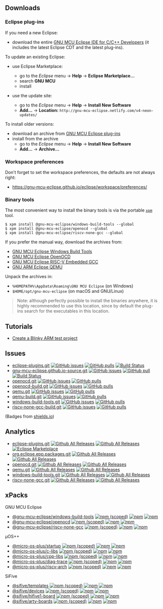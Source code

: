 ## Downloads

### Eclipse plug-ins

If you need a new Eclipse:

* download the entire [GNU MCU Eclipse IDE for C/C++ Developers](https://github.com/gnu-mcu-eclipse/org.eclipse.epp.packages/releases) (it includes the latest Eclipse CDT and the latest plug-ins).

To update an existing Eclipse:

* use Eclipse Marketplace:
  * go to the _Eclipse_ menu → **Help** → **Eclipse Marketplace...**
  * search **GNU MCU** 
  * install
  
* use the update site:
  * go to the _Eclipse_ menu → **Help** → **Install New Software**
  * **Add...** → **Location:** `http://gnu-mcu-eclipse.netlify.com/v4-neon-updates/`

To install older versions:

* download an archive from [GNU MCU Eclipse plug-ins](https://github.com/gnu-mcu-eclipse/eclipse-plugins/releases)
* install from the archive
  * go to the _Eclipse_ menu → **Help** → **Install New Software**
  * **Add...** → **Archive...**

### Workspace preferences

Don't forget to set the workspace preferences, the defaults are not always right:
* https://gnu-mcu-eclipse.github.io/eclipse/workspace/preferences/

### Binary tools

The most convenient way to install the binary tools is via the portable [`xpm`](https://www.npmjs.com/package/xpm) tool.

```console
$ xpm install @gnu-mcu-eclipse/windows-build-tools --global
$ xpm install @gnu-mcu-eclipse/openocd --global
$ xpm install @gnu-mcu-eclipse/riscv-none-gcc --global
```

If you prefer the manual way, download the archives from:

* [GNU MCU Eclipse Windows Build Tools](https://github.com/gnu-mcu-eclipse/windows-build-tools/releases)
* [GNU MCU Eclipse OpenOCD](https://github.com/gnu-mcu-eclipse/openocd/releases)
* [GNU MCU Eclipse RISC-V Embedded GCC ](https://github.com/gnu-mcu-eclipse/riscv-none-gcc/releases)
* [GNU ARM Eclipse QEMU](https://github.com/gnu-mcu-eclipse/qemu/releases)

Unpack the archives in:

* `%HOMEPATH%\AppData\Roaming\GNU MCU Eclipse` (on Windows)
* `$HOME/opt/gnu-mcu-eclipse` (on macOS and GNU/Linux)

> Note: although perfectly possible to install the binaries anywhere, it is highly recommended to use this location, since by default the plug-ins search for the executables in this location.

## Tutorials

* [Create a Blinky ARM test project](https://gnu-mcu-eclipse.github.io/tutorials/blinky-arm/)

## Issues

* [eclipse-plugins.git](https://github.com/gnu-mcu-eclipse/eclipse-plugins/) [![GitHub issues](https://img.shields.io/github/issues/gnu-mcu-eclipse/eclipse-plugins.svg)](https://github.com/gnu-mcu-eclipse/eclipse-plugins/issues/) [![GitHub pulls](https://img.shields.io/github/issues-pr/gnu-mcu-eclipse/eclipse-plugins.svg)](https://github.com/gnu-mcu-eclipse/eclipse-plugins/pulls/) [![Build Status](https://travis-ci.org/gnu-mcu-eclipse/eclipse-plugins.svg?branch=develop)](https://travis-ci.org/gnu-mcu-eclipse/eclipse-plugins/) 
* [gnu-mcu-eclipse.github.io-source.git](https://github.com/gnu-mcu-eclipse/gnu-mcu-eclipse.github.io-source/) [![GitHub issues](https://img.shields.io/github/issues/gnu-mcu-eclipse/gnu-mcu-eclipse.github.io-source.svg)](https://github.com/gnu-mcu-eclipse/gnu-mcu-eclipse.github.io-source/issues/) [![GitHub pull](https://img.shields.io/github/issues-pr/gnu-mcu-eclipse/gnu-mcu-eclipse.github.io-source.svg)](https://github.com/gnu-mcu-eclipse/gnu-mcu-eclipse.github.io-source/pulls/) [![Build Status](https://travis-ci.org/gnu-mcu-eclipse/eclipse-plugins.svg?branch=develop)](https://github.com/gnu-mcu-eclipse/gnu-mcu-eclipse.github.io-source/issues/) 
* [openocd.git](https://github.com/gnu-mcu-eclipse/openocd/) [![GitHub issues](https://img.shields.io/github/issues/gnu-mcu-eclipse/openocd.svg)](https://github.com/gnu-mcu-eclipse/openocd/issues/) [![GitHub pulls](https://img.shields.io/github/issues-pr/gnu-mcu-eclipse/openocd.svg)](https://github.com/gnu-mcu-eclipse/openocd/pulls/)
* [openocd-build.git](https://github.com/gnu-mcu-eclipse/openocd-build/) [![GitHub issues](https://img.shields.io/github/issues/gnu-mcu-eclipse/openocd-build.svg)](https://github.com/gnu-mcu-eclipse/openocd-build/issues/) [![GitHub pulls](https://img.shields.io/github/issues-pr/gnu-mcu-eclipse/openocd-build.svg)](https://github.com/gnu-mcu-eclipse/openocd-build/pulls/)
* [qemu.git](https://github.com/gnu-mcu-eclipse/qemu/) [![GitHub issues](https://img.shields.io/github/issues/gnu-mcu-eclipse/qemu.svg)](https://github.com/gnu-mcu-eclipse/qemu/issues/) [![GitHub pulls](https://img.shields.io/github/issues-pr/gnu-mcu-eclipse/qemu.svg)](https://github.com/gnu-mcu-eclipse/qemu/pulls/)
* [qemu-build.git](https://github.com/gnu-mcu-eclipse/qemu-build/) [![GitHub issues](https://img.shields.io/github/issues/gnu-mcu-eclipse/qemu-build.svg)](https://github.com/gnu-mcu-eclipse/qemu-build/issues/) [![GitHub pulls](https://img.shields.io/github/issues-pr/gnu-mcu-eclipse/qemu-build.svg)](https://github.com/gnu-mcu-eclipse/qemu-build/pulls/)
* [windows-build-tools.git](https://github.com/gnu-mcu-eclipse/windows-build-tools/) [![GitHub issues](https://img.shields.io/github/issues/gnu-mcu-eclipse/windows-build-tools.svg)](https://github.com/gnu-mcu-eclipse/windows-build-tools/issues/) [![GitHub pulls](https://img.shields.io/github/issues-pr/gnu-mcu-eclipse/windows-build-tools.svg)](https://github.com/gnu-mcu-eclipse/windows-build-tools/pulls/)
* [riscv-none-gcc-build.git](https://github.com/gnu-mcu-eclipse/riscv-none-gcc-build/) [![GitHub issues](https://img.shields.io/github/issues/gnu-mcu-eclipse/riscv-none-gcc-build.svg)](https://github.com/gnu-mcu-eclipse/riscv-none-gcc-build/issues/) [![GitHub pulls](https://img.shields.io/github/issues-pr/gnu-mcu-eclipse/riscv-none-gcc-build.svg)](https://github.com/gnu-mcu-eclipse/riscv-none-gcc-build/pulls/)

(Badges from [shields.io](http://shields.io))

## Analytics

* [eclipse-plugins.git](https://github.com/gnu-mcu-eclipse/eclipse-plugins/) [![Github All Releases](https://img.shields.io/github/downloads/gnu-mcu-eclipse/eclipse-plugins/latest/total.svg)](https://github.com/gnu-mcu-eclipse/eclipse-plugins/releases/) [![Github All Releases](https://img.shields.io/github/downloads/gnu-mcu-eclipse/eclipse-plugins/total.svg)](https://github.com/gnu-mcu-eclipse/eclipse-plugins/releases/) [![Eclipse Marketplace](https://img.shields.io/eclipse-marketplace/dt/gnu-mcu-eclipse.svg?label=marketplace)](https://github.com/gnu-mcu-eclipse/eclipse-plugins/)
* [org.eclipse.epp.packages.git](https://github.com/gnu-mcu-eclipse/org.eclipse.epp.packages/) [![Github All Releases](https://img.shields.io/github/downloads/gnu-mcu-eclipse/org.eclipse.epp.packages/latest/total.svg)](https://github.com/gnu-mcu-eclipse/org.eclipse.epp.packages/releases/) [![Github All Releases](https://img.shields.io/github/downloads/gnu-mcu-eclipse/org.eclipse.epp.packages/total.svg)](https://github.com/gnu-mcu-eclipse/org.eclipse.epp.packages/releases/)
* [openocd.git](https://github.com/gnu-mcu-eclipse/openocd/) [![Github All Releases](https://img.shields.io/github/downloads/gnu-mcu-eclipse/openocd/latest/total.svg)](https://github.com/gnu-mcu-eclipse/openocd/releases/) [![Github All Releases](https://img.shields.io/github/downloads/gnu-mcu-eclipse/openocd/total.svg)](https://github.com/gnu-mcu-eclipse/openocd/releases/)
* [qemu.git](https://github.com/gnu-mcu-eclipse/qemu/) [![Github All Releases](https://img.shields.io/github/downloads/gnu-mcu-eclipse/qemu/latest/total.svg)](https://github.com/gnu-mcu-eclipse/qemu/releases/) [![Github All Releases](https://img.shields.io/github/downloads/gnu-mcu-eclipse/qemu/total.svg)](https://github.com/gnu-mcu-eclipse/qemu/releases/)
* [windows-build-tools.git](https://github.com/gnu-mcu-eclipse/windows-build-tools/) [![Github All Releases](https://img.shields.io/github/downloads/gnu-mcu-eclipse/windows-build-tools/latest/total.svg)](https://github.com/gnu-mcu-eclipse/windows-build-tools/releases/) [![Github All Releases](https://img.shields.io/github/downloads/gnu-mcu-eclipse/windows-build-tools/total.svg)](https://github.com/gnu-mcu-eclipse/windows-build-tools/releases/)
* [riscv-none-gcc.git](https://github.com/gnu-mcu-eclipse/riscv-none-gcc/) [![Github All Releases](https://img.shields.io/github/downloads/gnu-mcu-eclipse/riscv-none-gcc/latest/total.svg)](https://github.com/gnu-mcu-eclipse/riscv-none-gcc/releases/) [![Github All Releases](https://img.shields.io/github/downloads/gnu-mcu-eclipse/riscv-none-gcc/total.svg)](https://github.com/gnu-mcu-eclipse/riscv-none-gcc/releases/)

## xPacks

GNU MCU Eclipse

* [@gnu-mcu-eclipse/windows-build-tools](https://github.com/gnu-mcu-eclipse/windows-build-tools-xpack/) [![npm (scoped)](https://img.shields.io/npm/v/@gnu-mcu-eclipse/windows-build-tools.svg)](https://www.npmjs.com/package/@gnu-mcu-eclipse/windows-build-tools/) [![npm](https://img.shields.io/npm/dw/@gnu-mcu-eclipse/windows-build-tools.svg)](https://www.npmjs.com/package/@gnu-mcu-eclipse/windows-build-tools/) [![npm](https://img.shields.io/npm/dt/@gnu-mcu-eclipse/windows-build-tools.svg)](https://www.npmjs.com/package/@gnu-mcu-eclipse/windows-build-tools/)
* [@gnu-mcu-eclipse/openocd](https://github.com/gnu-mcu-eclipse/openocd-xpack/) [![npm (scoped)](https://img.shields.io/npm/v/@gnu-mcu-eclipse/openocd.svg)](https://www.npmjs.com/package/@gnu-mcu-eclipse/openocd/) [![npm](https://img.shields.io/npm/dw/@gnu-mcu-eclipse/openocd.svg)](https://www.npmjs.com/package/@gnu-mcu-eclipse/openocd/) [![npm](https://img.shields.io/npm/dt/@gnu-mcu-eclipse/openocd.svg)](https://www.npmjs.com/package/@gnu-mcu-eclipse/openocd/)
* [@gnu-mcu-eclipse/riscv-none-gcc](https://github.com/gnu-mcu-eclipse/riscv-none-gcc-xpack/) [![npm (scoped)](https://img.shields.io/npm/v/@gnu-mcu-eclipse/riscv-none-gcc.svg)](https://www.npmjs.com/package/@gnu-mcu-eclipse/riscv-none-gcc/) [![npm](https://img.shields.io/npm/dw/@gnu-mcu-eclipse/riscv-none-gcc.svg)](https://www.npmjs.com/package/@gnu-mcu-eclipse/riscv-none-gcc/) [![npm](https://img.shields.io/npm/dt/@gnu-mcu-eclipse/riscv-none-gcc.svg)](https://www.npmjs.com/package/@gnu-mcu-eclipse/riscv-none-gcc/)

µOS++

* [@micro-os-plus/startup](https://github.com/micro-os-plus/startup-xpack/) [![npm (scoped)](https://img.shields.io/npm/v/@micro-os-plus/startup.svg)](https://www.npmjs.com/package/@micro-os-plus/startup/) [![npm](https://img.shields.io/npm/dw/@micro-os-plus/startup.svg)](https://www.npmjs.com/package/@micro-os-plus/startup/) [![npm](https://img.shields.io/npm/dt/@micro-os-plus/startup.svg)](https://www.npmjs.com/package/@micro-os-plus/startup/)
* [@micro-os-plus/c-libs](https://github.com/micro-os-plus/c-libs-xpack/) [![npm (scoped)](https://img.shields.io/npm/v/@micro-os-plus/c-libs.svg)](https://www.npmjs.com/package/@micro-os-plus/c-libs/) [![npm](https://img.shields.io/npm/dw/@micro-os-plus/c-libs.svg)](https://www.npmjs.com/package/@micro-os-plus/c-libs/) [![npm](https://img.shields.io/npm/dt/@micro-os-plus/c-libs.svg)](https://www.npmjs.com/package/@micro-os-plus/c-libs/)
* [@micro-os-plus/cpp-libs](https://github.com/micro-os-plus/cpp-libs-xpack/) [![npm (scoped)](https://img.shields.io/npm/v/@micro-os-plus/cpp-libs.svg)](https://www.npmjs.com/package/@micro-os-plus/cpp-libs/) [![npm](https://img.shields.io/npm/dw/@micro-os-plus/cpp-libs.svg)](https://www.npmjs.com/package/@micro-os-plus/cpp-libs/) [![npm](https://img.shields.io/npm/dt/@micro-os-plus/cpp-libs.svg)](https://www.npmjs.com/package/@micro-os-plus/cpp-libs/)
* [@micro-os-plus/diag-trace](https://github.com/micro-os-plus/diag-trace-xpack/) [![npm (scoped)](https://img.shields.io/npm/v/@micro-os-plus/diag-trace.svg)](https://www.npmjs.com/package/@micro-os-plus/diag-trace/) [![npm](https://img.shields.io/npm/dw/@micro-os-plus/diag-trace.svg)](https://www.npmjs.com/package/@micro-os-plus/diag-trace/) [![npm](https://img.shields.io/npm/dt/@micro-os-plus/diag-trace.svg)](https://www.npmjs.com/package/@micro-os-plus/diag-trace/)
* [@micro-os-plus/riscv-arch](https://github.com/micro-os-plus/riscv-arch-xpack/) [![npm (scoped)](https://img.shields.io/npm/v/@micro-os-plus/riscv-arch.svg)](https://www.npmjs.com/package/@micro-os-plus/riscv-arch/) [![npm](https://img.shields.io/npm/dw/@micro-os-plus/riscv-arch.svg)](https://www.npmjs.com/package/@micro-os-plus/riscv-arch/) [![npm](https://img.shields.io/npm/dt/@micro-os-plus/riscv-arch.svg)](https://www.npmjs.com/package/@micro-os-plus/riscv-arch/)

SiFive

* [@sifive/templates](https://github.com/micro-os-plus/sifive-templates-xpack/) [![npm (scoped)](https://img.shields.io/npm/v/@sifive/templates.svg)](https://www.npmjs.com/package/@sifive/templates/) [![npm](https://img.shields.io/npm/dw/@sifive/templates.svg)](https://www.npmjs.com/package/@sifive/templates/) [![npm](https://img.shields.io/npm/dt/@sifive/templates.svg)](https://www.npmjs.com/package/@sifive/templates/)
* [@sifive/devices](https://github.com/micro-os-plus/sifive-devices-xpack/) [![npm (scoped)](https://img.shields.io/npm/v/@sifive/devices.svg)](https://www.npmjs.com/package/@sifive/devices/) [![npm](https://img.shields.io/npm/dw/@sifive/devices.svg)](https://www.npmjs.com/package/@sifive/devices/) [![npm](https://img.shields.io/npm/dt/@sifive/devices.svg)](https://www.npmjs.com/package/@sifive/devices/)
* [@sifive/hifive1-board](https://github.com/micro-os-plus/sifive-hifive1-board-xpack/) [![npm (scoped)](https://img.shields.io/npm/v/@sifive/hifive1-board.svg)](https://www.npmjs.com/package/@sifive/hifive1-board/) [![npm](https://img.shields.io/npm/dw/@sifive/hifive1-board.svg)](https://www.npmjs.com/package/@sifive/hifive1-board/) [![npm](https://img.shields.io/npm/dt/@sifive/hifive1-board.svg)](https://www.npmjs.com/package/@sifive/hifive1-board/)
* [@sifive/arty-boards](https://github.com/micro-os-plus/sifive-arty-boards-xpack/) [![npm (scoped)](https://img.shields.io/npm/v/@sifive/arty-boards.svg)](https://www.npmjs.com/package/@sifive/arty-boards/) [![npm](https://img.shields.io/npm/dw/@sifive/arty-boards.svg)](https://www.npmjs.com/package/@sifive/arty-boards/) [![npm](https://img.shields.io/npm/dt/@sifive/arty-boards.svg)](https://www.npmjs.com/package/@sifive/arty-boards/)

